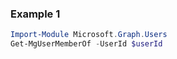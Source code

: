 ### Example 1
```powershell
Import-Module Microsoft.Graph.Users
Get-MgUserMemberOf -UserId $userId
```

